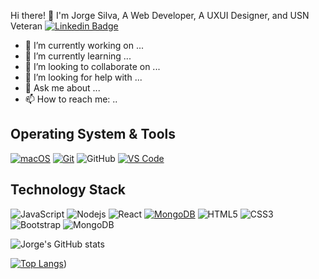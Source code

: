 Hi there! 👋 I'm Jorge Silva,  A  Web Developer,  A UXUI Designer, and USN Veteran
[![Linkedin Badge](https://img.shields.io/badge/-JorgeSilva-blue?style=flat-square&logo=Linkedin&logoColor=white&link=https://www.linkedin.com/in/jorgelsilvajr/)](https://www.linkedin.com/in/jorgelsilvajr/)
- 🔭 I’m currently working on ...
- 🌱 I’m currently learning ...
- 👯 I’m looking to collaborate on ...
- 🤔 I’m looking for help with ...
- 💬 Ask me about ...
- 📫 How to reach me: ..

## Operating System & Tools

[![macOS](https://img.shields.io/badge/macOS-Mojave-292e33?style=flat-square&logo=apple&logoColor=ffffff)](https://www.apple.com/macos/mojave/)
[![Git](https://img.shields.io/badge/-Git-%23F05032?style=flat-square&logo=git&logoColor=%23ffffff)](https://git-scm.com/)
![GitHub](https://img.shields.io/badge/-GitHub-181717?style=flat-square&logo=github)
[![VS Code](https://img.shields.io/badge/IDE-VSCode-%23007ACC?style=flat-square&logo=Visual-studio-code)](https://code.visualstudio.com/)

## Technology Stack
![JavaScript](https://img.shields.io/badge/-JavaScript-black?style=flat-square&logo=javascript)
![Nodejs](https://img.shields.io/badge/-Nodejs-black?style=flat-square&logo=Node.js)
![React](https://img.shields.io/badge/-React-black?style=flat-square&logo=react)
[![MongoDB](https://img.shields.io/badge/-MongoDB-47A248?style=flat-square&logo=MongoDB&logoColor=ffffff)](https://www.mongodb.com/)
![HTML5](https://img.shields.io/badge/-HTML5-E34F26?style=flat-square&logo=html5&logoColor=white)
![CSS3](https://img.shields.io/badge/-CSS3-1572B6?style=flat-square&logo=css3)
![Bootstrap](https://img.shields.io/badge/-Bootstrap-563D7C?style=flat-square&logo=bootstrap)
![MongoDB](https://img.shields.io/badge/-MongoDB-black?style=flat-square&logo=mongodb)



![Jorge's GitHub stats](https://github-readme-stats.vercel.app/api?username=jorge1772&count_private=true&show_icons=true&theme=radical)

[![Top Langs](https://github-readme-stats.vercel.app/api/top-langs/?username=jorge1772)](https://github.com/anuraghazra/github-readme-stats&theme=radical))




<!--// **Jorge1772/jorge1772** is a ✨ _special_ ✨ repository because its `README.md` (this file) appears on your GitHub profile.
- 🔭 I’m currently working on ...
- 🌱 I’m currently learning ...
- 👯 I’m looking to collaborate on ...
- 🤔 I’m looking for help with ...
- 💬 Ask me about ...
- 📫 How to reach me: ..
- ⚡ Fun fact: ... -->

